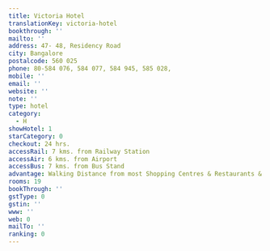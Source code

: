 ```yaml
---
title: Victoria Hotel
translationKey: victoria-hotel
bookthrough: ''
mailto: ''
address: 47- 48, Residency Road
city: Bangalore
postalcode: 560 025
phone: 80-584 076, 584 077, 584 945, 585 028,
mobile: ''
email: ''
website: ''
note: ''
type: hotel
category:
  - H
showHotel: 1
starCategory: 0
checkout: 24 hrs.
accessRail: 7 kms. from Railway Station
accessAir: 6 kms. from Airport
accessBus: 7 kms. from Bus Stand
advantage: Walking Distance from most Shopping Centres & Restaurants & Cinemas
rooms: 19
bookThrough: ''
gstType: 0
gstin: ''
www: ''
web: 0
mailTo: ''
ranking: 0
---
```







